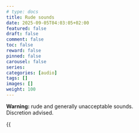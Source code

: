```yaml
---
# type: docs 
title: Rude sounds
date: 2025-09-05T04:03:05+02:00
featured: false
draft: false
comment: false
toc: false
reward: false
pinned: false
carousel: false
series:
categories: [audio]
tags: []
images: []
weight: 100
---
```


**Warning:** rude and generally unacceptable sounds.  
Discretion advised.

  {{<audio src="rude_sounds.mp3" caption="Rude and unacceptable sounds">}}

<!--more-->
